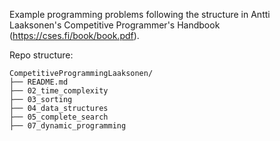 Example programming problems following the structure in Antti Laaksonen's Competitive Programmer's Handbook (https://cses.fi/book/book.pdf).

Repo structure:

```
CompetitiveProgrammingLaaksonen/
├── README.md
├── 02_time_complexity
├── 03_sorting
├── 04_data_structures
├── 05_complete_search
├── 07_dynamic_programming
```
